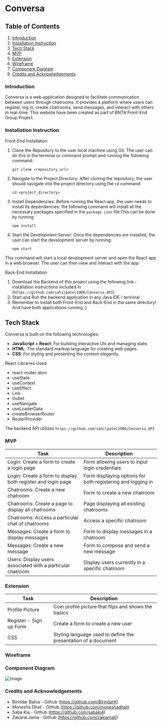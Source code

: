 
# Conversa

## Table of Contents
1. [Introduction](#introduction)
2. [Installation Instruction](#installation)
3. [Tech Stack](#tech-stack)
4. [MVP](#mvp)
7. [Extension](#extension)
8. [Wireframe](#wireframe)
9. [Component Diagram](#component-diagram)
11. [Credits and Acknowledgements](#credits)

<a id="introduction"></a>
### Introduction
Conversa is a web application designed to facilitate communication between users through chatrooms. It provides a platform where users can register, log in, create chatrooms, send messages, and interact with others in real-time. This website have been created as part of BNTA Front-End Group Project.


<a id="installation"></a>
### Installation Instruction

Front-End Installation
1. Clone the Repository to the user local machine using Git. The user can do this in the terminal or command prompt and running the following command:
    ```
    git clone <repository_url>
    ```
2. Navigate to the Project Directory: After cloning the repository, the user should navigate into the project directory using the `cd` command:
    ```
    cd <project_directory>
    ```
3. Install Dependencies: Before running the React app, the user needs to install its dependencies. the following command will install all the necessary packages specified in the `package.json` file.This can be done by running:
    ```
    npm install
    ```
4. Start the Development Server: Once the dependencies are installed, the user can start the development server by running:
    ```
    npm start
    ```
This command will start a local development server and open the React app in a web browser. The user can then view and interact with the app.

Back-End Installation
1. Download the Backend of this project using the following link - installation instructions included in (``` https://github.com/sahilpatel1906/Conversa_API ```)
2. Start and Run the backend application in any Java IDE / terminal
3. Remember to install both Front-End and Back-End in the same directory! And have both applications running :)
   
<a id="tech-stack"></a>
## Tech Stack

Conversa is built on the following technologies:
- **JavaScript + React**: For building interactive UIs and managing state.
- **HTML**: The standard markup language for creating web pages.
- **CSS**: For styling and presenting the content elegantly.

React Libraries Used:
- react-router-dom
- useState
- useContext
- useEffect
- Link
- Outlet
- useNavigate
- useLoaderData
- createBrowserRouter
- RouterProvider 

The backend API utilizes ``` https://github.com/sahilpatel1906/Conversa_API ```


<a id="mvp"></a>
### MVP

| Task                                | Description                                   |
|-------------------------------------|-----------------------------------------------|
| Login: Create a form to create a login page | Form allowing users to input login credentials |
| Login: Create a form to display both register and login page | Form displaying options for both registering and logging in |
| Chatrooms: Create a new chatroom          | Form to create a new chatroom                 |
| Chatrooms: Create a page to display all chatrooms | Page displaying all existing chatrooms       |
| Chatrooms: Access a particular chat of chatrooms | Access a specific chatroom                     |
| Messages: Create a form to display messages   | Form to display messages in a chatroom       |
| Messages: Create a new message                | Form to compose and send a new message        |
| Users: Display users associated with a particular chatroom | Display users currently in a specific chatroom |

<a id="extension"></a>
### Extension
| Task                                      | Description                                                   |
|------------------------------------------------|---------------------------------------------------------------|
| Profile Picture                                | Coin profile picture that flips and shows the basics          |
| Register - Sign up Form                        | Create a form to create a new user                             |
| CSS                                            | Styling language used to define the presentation of a document |

<a id="wireframe"></a>
### Wireframe 


<a id="component-diagram"></a>
### Component Diagram 
![image](https://github.com/zakjama0/conversa/assets/99983599/ce87346c-abe9-4dfd-8e77-f2d4b70fb9e9)

<a id="credits"></a>
### Credits and Acknowledgements 
+ Birindar Bahia - Github (https://github.com/BirindarK)
+ Monesha Dhali - Github (https://github.com/moneshadhali)
+ Saba Kia - Github (https://github.com/sabaki4)
+ Zakaria Jama - Github (https://github.com/zakjama0)
